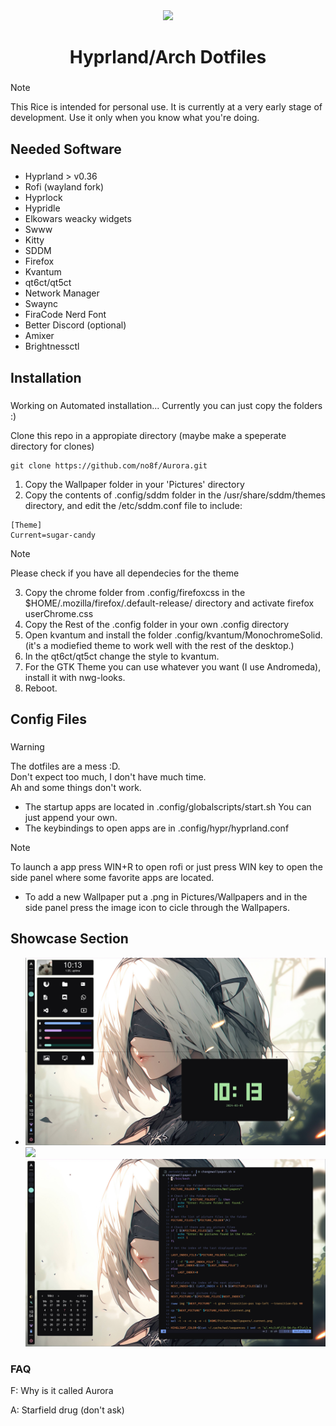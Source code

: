 <div align="center">
  <img height="150" src="https://www.marthastewart.com/thmb/ts80O6Fy1XyD66-QKjM9AweAh4o=/1500x0/filters:no_upscale():max_bytes(150000):strip_icc()/perfect-white-rice-7-ef73aef3b89c42008d409441071502fb.jpg"  />
</div>

###

<div align="center">
</div>

###

<h1 align="center">Hyprland/Arch Dotfiles</h1>

###

>[!Note]
>This Rice is intended for personal use. It is currently at a very early stage of development. Use it only when you know what you're doing.

###

<h2 align="left">Needed Software</h2>

###

- Hyprland  > v0.36
- Rofi (wayland fork)
- Hyprlock
- Hypridle
- Elkowars weacky widgets
- Swww
- Kitty
- SDDM
- Firefox
- Kvantum
- qt6ct/qt5ct
- Network Manager
- Swaync
- FiraCode Nerd Font
- Better Discord (optional)
- Amixer
- Brightnessctl

###


###

<h2 align="left">Installation</h2>

###

Working on Automated installation... Currently you can just copy the folders :)

Clone this repo in a appropiate directory (maybe make a speperate directory for clones)
```
git clone https://github.com/no8f/Aurora.git
```

1. Copy the Wallpaper folder in your 'Pictures' directory
2. Copy the contents of .config/sddm folder in the /usr/share/sddm/themes directory, and edit the /etc/sddm.conf file to include: <br>

```
[Theme]
Current=sugar-candy
```

>[!Note]
>Please check if you have all dependecies for the theme

3. Copy the chrome folder from .config/firefoxcss in the $HOME/.mozilla/firefox/<some-mane>.default-release/ directory and activate firefox userChrome.css
4. Copy the Rest of the .config folder in your own .config directory
5. Open kvantum and install the folder .config/kvantum/MonochromeSolid. (it's a modiefied theme to work well with the rest of the desktop.)<br>
6. In the qt6ct/qt5ct change the style to kvantum.
7. For the GTK Theme you can use whatever you want (I use Andromeda), install it with nwg-looks.
8. Reboot.

###

<h2 align="left">Config Files</h2>

###
>[!Warning]
>The dotfiles are a mess :D.<br>Don't expect too much, I don't have much time.<br>Ah and some things don't work.

- The startup apps are located in .config/globalscripts/start.sh You can just append your own.
- The keybindings to open apps are in .config/hypr/hyprland.conf
>[!Note]
>To launch a app press WIN+R to open rofi or just press WIN key to open the side panel where some favorite apps are located.
- To add a new Wallpaper put a .png in Pictures/Wallpapers and in the side panel press the image icon to cicle through the Wallpapers.  


## Showcase Section
-
	![](.config/assets/1.png)
     	![](.config/assets/2.png)
    	![](.config/assets/3.png)

###

<h3>FAQ</h3>

<p>F: Why is it called Aurora</p>
<p>A: Starfield drug (don't ask)</p>

